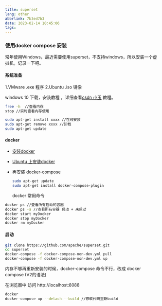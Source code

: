 ```yaml
---
title: superset
lang: other
abbrlink: 7b3ed7b3
date: 2023-02-14 10:45:06
tags:
---
```



### 使用docker compose 安装
常年使用Windows，最近需要使用superset，不支持windows，所以安装一个虚拟机，记录一下吧。
#### 系统准备 

1.VMware .exe 程序
2.Ubuntu .iso 镜像

windows 10 下载，安装教程 ，详细查看[csdn 小玉](https://blog.csdn.net/weixin_43525386/article/details/108920902) 教程。

```bash
free -h  //查看内存
stop //实时查看内存使用

sudo apt-get install xxxx //在线安装
sudo apt-get remove xxxx //卸载
sudo apt-get update 

```

#### docker
+ [安装docker](https://docs.docker.com/engine/install/)
+ [Ubuntu 上安装docker](https://docs.docker.com/engine/install/ubuntu/)
+ 再安装 docker-compose
    ```bash
    sudo apt-get update
    sudo apt-get install docker-compose-plugin
    ```

  docker 常用命令
```bash
docker ps //查看所有启动的容器
docker ps -a //查看所有容器 启动 + 未启动
docker start myDocker
docker stop myDocker
docker rm myDocker

```
#### 启动

```bash
git clone https://github.com/apache/superset.git 
cd superset
docker-compose -f docker-compose-non-dev.yml pull
docker-compose -f docker-compose-non-dev.yml up
```
内存不够再重新安装的时候，docker-compose 命令不行，改成 docker compose (V2的语法)

 在浏览器中 访问  http://localhost:8088 


```bash
docker 
docker-compose up --detach --build //修改代码重新build

```
